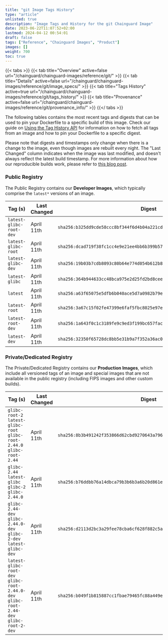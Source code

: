 ```yaml
---
title: "git Image Tags History"
type: "article"
unlisted: true
description: "Image Tags and History for the git Chainguard Image"
date: 2023-06-22T11:07:52+02:00
lastmod: 2024-04-12 00:54:01
draft: false
tags: ["Reference", "Chainguard Images", "Product"]
images: []
weight: 700
toc: true
---
```


{{< tabs >}}
{{< tab title="Overview" active=false url="/chainguard/chainguard-images/reference/git/" >}}
{{< tab title="Details" active=false url="/chainguard/chainguard-images/reference/git/image_specs/" >}}
{{< tab title="Tags History" active=true url="/chainguard/chainguard-images/reference/git/tags_history/" >}}
{{< tab title="Provenance" active=false url="/chainguard/chainguard-images/reference/git/provenance_info/" >}}
{{</ tabs >}}

The following tables contains the most recent tags and digests that can be used to pin your Dockerfile to a specific build of this image. Check our guide on [Using the Tag History API](/chainguard/chainguard-images/using-the-tag-history-api/) for information on how to fetch all tags from an image and how to pin your Dockerfile to a specific digest.

Please note that digests and timestamps only change when there is a change to the image, even though images are rebuilt every night. The "Last Changed" column indicates when the image was last modified, and doesn't always reflect the latest build timestamp. For more information about how our reproducible builds work, please refer to [this blog post](https://www.chainguard.dev/unchained/reproducing-chainguards-reproducible-image-builds).

### Public Registry
The Public Registry contains our **Developer Images**, which typically comprise the `latest*` versions of an image.

| Tag (s)                  | Last Changed | Digest                                                                    |
|--------------------------|--------------|---------------------------------------------------------------------------|
|  `latest-glibc-root-dev` | April 11th   | `sha256:b325dd9cde58ccc8bf344f6d4b04a221cd27698b876672d49f5a1a58747939e8` |
|  `latest-glibc-root`     | April 11th   | `sha256:dcad719f38fc1cc4e9e21ee4bb6b399b574b5ce95e883005c3f6c98f51aeab01` |
|  `latest-glibc-dev`      | April 11th   | `sha256:19b03b7cdb8093c80b64e774d054b612b8cbbcac9a0564307b0a589dad58ba88` |
|  `latest-glibc`          | April 11th   | `sha256:364b944633cc48bca975e2d25fd2bd8cee545cfd6ec13e773ab499840ae4fa67` |
|  `latest`                | April 11th   | `sha256:a63f65075e5dfb6b040ace5d7a0982b79ed572f196de9d33b69f2a3c5b9665f9` |
|  `latest-root`           | April 11th   | `sha256:3a67c15f02fe47399e6faf5fbc8025e97eaf0aa832097d3f5bcc71599f07905c` |
|  `latest-root-dev`       | April 11th   | `sha256:1a643f0c1c3189fe9c9ed3f199bc657fac1c4ae2de7873446f2b05e7a4938825` |
|  `latest-dev`            | April 11th   | `sha256:32350f65728dc8bb5e31b9a7f352a36ac08416f896862310410a3c0ad0c2cc91` |


### Private/Dedicated Registry
The Private/Dedicated Registry contains our **Production Images**, which include all versioned tags of an image and special images that are not available in the public registry (including FIPS images and other custom builds).

| Tag (s)                                                                                   | Last Changed | Digest                                                                    |
|-------------------------------------------------------------------------------------------|--------------|---------------------------------------------------------------------------|
|  `glibc-root-2` `latest-glibc-root` `glibc-root-2.44.0` `glibc-root-2.44`                 | April 11th   | `sha256:8b3b491242f353866d62cbd9270643a796457a7d086709fd3cf5151fbba084d9` |
|  `glibc-2.44` `latest-glibc` `glibc-2` `glibc-2.44.0`                                     | April 11th   | `sha256:b76ddbb76a14dbca79b3b6b3a6b20d861e3c836ee8fd728d8a0e7412e504fded` |
|  `glibc-2.44-dev` `glibc-2.44.0-dev` `glibc-2-dev` `latest-glibc-dev`                     | April 11th   | `sha256:d2113d2bc3a29fee78cba6cf628f882c5a405a89cc6630e560e4f9f8d33f04f8` |
|  `latest-glibc-root-dev` `glibc-root-2.44.0-dev` `glibc-root-2.44-dev` `glibc-root-2-dev` | April 11th   | `sha256:b049f1b815887cc1fbae79465fc88a449e76e8c5fe3b7339ed6bc58875b7a8a3` |


